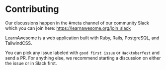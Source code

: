# Contributing

Our discussions happen in the #meta channel of our community Slack which you can join here: https://learnawesome.org/join_slack

LearnAwesome is a web application built with Ruby, Rails, PostgreSQL, and TailwindCSS.

You can pick any issue labeled with `good first issue` or `Hacktoberfest` and send a PR. For anything else, we recommend starting a discussion on either the issue or in Slack first.